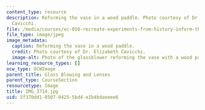 ```yaml
---
content_type: resource
description: Reforming the vase in a wood paddle. Photo courtesy of Dr. Elizabeth
  Cavicchi.
file: /media/courses/ec-050-recreate-experiments-from-history-inform-the-future-from-the-past-galileo-january-iap-2010/5f370dd1850704255bd4e1b4bdaeeee6_IMG_3714.jpg
file_type: image/jpeg
image_metadata:
  caption: Reforming the vase in a wood paddle.
  credit: Photo courtesy of Dr. Elizabeth Cavicchi.
  image-alt: Photo of the glassblower reforming the vase with a wood paddle.
learning_resource_types: []
ocw_type: OCWImage
parent_title: Glass Blowing and Lenses
parent_type: CourseSection
resourcetype: Image
title: IMG_3714.jpg
uid: 5f370dd1-8507-0425-5bd4-e1b4bdaeeee6
---
```

